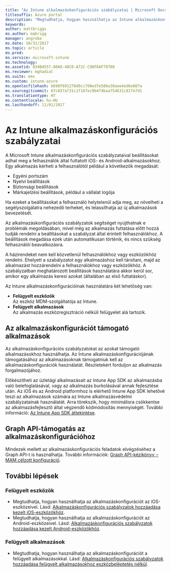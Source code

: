 ```yaml
---
title: "Az Intune alkalmazáskonfigurációs szabályzatai | Microsoft Docs"
titlesuffix: Azure portal
description: "Megtudhatja, hogyan használhatja az Intune alkalmazáskonfigurációs szabályzatait."
keywords: 
author: mattbriggs
ms.author: mabrigg
manager: angrobe
ms.date: 10/31/2017
ms.topic: article
ms.prod: 
ms.service: microsoft-intune
ms.technology: 
ms.assetid: 834B4557-80A9-48C0-A72C-C98F6AF79708
ms.reviewer: mghadial
ms.suite: ems
ms.custom: intune-azure
ms.openlocfilehash: b690f691278d0cc708ed7e586e30aee4ed6e807a
ms.sourcegitcommit: 67c037af31c1f167ec9b4f4baa754631c817e7d1
ms.translationtype: HT
ms.contentlocale: hu-HU
ms.lasthandoff: 11/01/2017
---
```

# <a name="app-configuration-policies-for-intune"></a>Az Intune alkalmazáskonfigurációs szabályzatai

A Microsoft Intune alkalmazáskonfigurációs szabályzataival beállításokat adhat meg a felhasználók által futtatott iOS- és Android-alkalmazásokhoz. Egy alkalmazás kérheti a felhasználótól például a következők megadását:

- Egyéni portszám
- Nyelvi beállítások
- Biztonsági beállítások
- Márkajelzési beállítások, például a vállalat logója

Ha ezeket a beállításokat a felhasználó helytelenül adja meg, az növelheti a segélyszolgálatra nehezedő terheket, és lelassíthatja az új alkalmazások bevezetését.

Az alkalmazáskonfigurációs szabályzatok segítséget nyújthatnak e problémák megoldásában, mivel még az alkalmazás futtatása előtt hozzá tudják rendelni a beállításokat a szabályzat által érintett felhasználókhoz. A beállítások megadása ezek után automatikusan történik, és nincs szükség felhasználói beavatkozásra.

A házirendeket nem kell közvetlenül felhasználókhoz vagy eszközökhöz rendelni. Ehelyett a szabályzatot egy alkalmazáshoz kell társítani, majd az alkalmazást hozzárendelni a felhasználókhoz vagy eszközökhöz. A szabályzatban meghatározott beállítások használatára akkor kerül sor, amikor egy alkalmazás keresi azokat (általában az első futtatáskor).

Az Intune alkalmazáskonfigurációinak használatára két lehetőség van:
 - **Felügyelt eszközök**  
   Az eszköz MDM-szolgáltatója az Intune.
 - **Felügyelt alkalmazások**  
   Az alkalmazás eszközregisztráció nélküli felügyelet alá tartozik.

## <a name="apps-that-support-app-configuration"></a>Az alkalmazáskonfigurációt támogató alkalmazások

Az alkalmazáskonfigurációs szabályzatokat az azokat támogató alkalmazásokhoz használhatja. Az Intune alkalmazáskonfigurációjának támogatásához az alkalmazásoknak támogatniuk kell az alkalmazáskonfigurációk használatát. Részletekért forduljon az alkalmazás forgalmazójához.

Előkészítheti az üzletági alkalmazásait az Intune App SDK az alkalmazásba való belefoglalásával, vagy az alkalmazás burkolásával annak fejlesztése után. Az iOS és az Android platformhoz is elérhető Intune App SDK lehetővé teszi az alkalmazások számára az Intune alkalmazásvédelmi szabályzatainak használatát. Arra törekszik, hogy minimálisra csökkentse az alkalmazásfejlesztő által végzendő kódmódosítás mennyiségét. További információ: [Az Intune App SDK áttekintése](app-sdk.md).

## <a name="graph-api-support-for-app-configuration"></a>Graph API-támogatás az alkalmazáskonfigurációhoz

Mindezek mellett az alkalmazáskonfigurációs feladatok elvégzéséhez a Graph API-t is használhatja. További információk: [Graph API-kézikönyv ‒ MAM célzott konfiguráció](https://graph.microsoft.io/docs/api-reference/beta/api/intune_mam_targetedmanagedappconfiguration_create).

## <a name="next-steps"></a>További lépések

### <a name="managed-devices"></a>Felügyelt eszközök

 - Megtudhatja, hogyan használhatja az alkalmazáskonfigurációt az iOS-eszközeivel.  Lásd: [Alkalmazáskonfigurációs szabályzatok hozzáadása kezelt iOS-eszközökhöz](app-configuration-policies-use-ios.md).
 - Megtudhatja, hogyan használhatja az alkalmazáskonfigurációt az Android-eszközeivel.  Lásd: [Alkalmazáskonfigurációs szabályzatok hozzáadása kezelt Android-eszközökhöz](app-configuration-policies-use-android.md).

### <a name="managed-apps"></a>Felügyelt alkalmazások

 - Megtudhatja, hogyan használhatja az alkalmazáskonfigurációt a felügyelt alkalmazásokkal. Lásd: [Alkalmazáskonfigurációs szabályzatok hozzáadása felügyelt alkalmazásokhoz eszközbeléptetés nélkül](app-configuration-policies-managed-app.md).